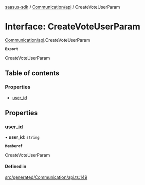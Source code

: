 [saasus-sdk](../README.md) / [Communication/api](../modules/Communication_api.md) / CreateVoteUserParam

# Interface: CreateVoteUserParam

[Communication/api](../modules/Communication_api.md).CreateVoteUserParam

**`Export`**

CreateVoteUserParam

## Table of contents

### Properties

- [user\_id](Communication_api.CreateVoteUserParam.md#user_id)

## Properties

### user\_id

• **user\_id**: `string`

**`Memberof`**

CreateVoteUserParam

#### Defined in

[src/generated/Communication/api.ts:149](https://github.com/saasus-platform/saasus-sdk-javascript/blob/09ef427/src/generated/Communication/api.ts#L149)
